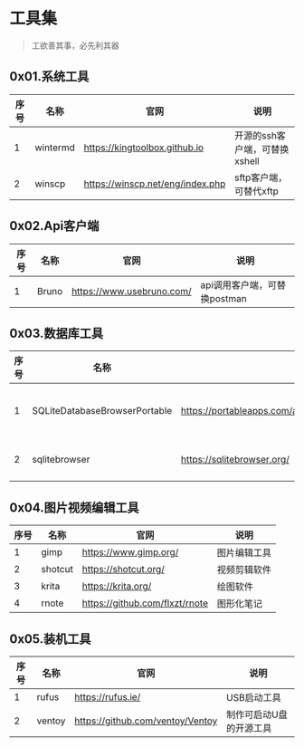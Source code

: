 # 工具集

> 工欲善其事，必先利其器

## 0x01.系统工具

|序号|名称|官网|说明|
|---|---|---|---|
|1|wintermd|https://kingtoolbox.github.io |开源的ssh客户端，可替换xshell|
|2|winscp|https://winscp.net/eng/index.php|sftp客户端，可替代xftp|

## 0x02.Api客户端
|序号|名称|官网|说明|
|---|---|---|---|
|1|Bruno|https://www.usebruno.com/|api调用客户端，可替换postman|

## 0x03.数据库工具
|序号|名称|官网|说明|
|---|---|---|---|
|1|SQLiteDatabaseBrowserPortable|https://portableapps.com/apps/development/sqlite_database_browser_portable|sqlite图形客户端|
|2|sqlitebrowser|https://sqlitebrowser.org/|sqlite客户端|

## 0x04.图片视频编辑工具
|序号|名称|官网|说明|
|---|---|---|---|
|1|gimp|https://www.gimp.org/|图片编辑工具|
|2|shotcut|https://shotcut.org/|视频剪辑软件|
|3|krita|https://krita.org/|绘图软件|
|4|rnote|https://github.com/flxzt/rnote|图形化笔记|

## 0x05.装机工具
|序号|名称|官网|说明|
|---|---|---|---|
|1|rufus|https://rufus.ie/|USB启动工具|
|2|ventoy|https://github.com/ventoy/Ventoy|制作可启动U盘的开源工具|